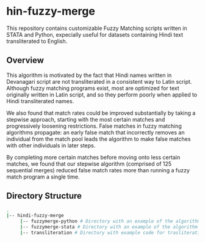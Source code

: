 # hin-fuzzy-merge

This repository contains customizable Fuzzy Matching scripts written in STATA and Python, expecially useful for datasets containing Hindi text transliterated to English.

## Overview

This algorithm is motivated by the fact that Hindi names written in Devanagari script are not transliterated in a consistent way to Latin script. Although fuzzy matching programs exist, most are optimized for text originally written in Latin script, and so they perform poorly when applied to Hindi transliterated names. 

We also found that match rates could be improved substantially by taking a stepwise approach, starting with the most certain matches and progressively loosening restrictions. False matches in fuzzy matching algorithms propagate: an early false match that incorrectly removes an individual from the match pool leads the algorithm to make false matches with other individuals in later steps. 

By completing more certain matches before moving onto less certain matches, we found that our stepwise algorithm (comprised of 125 sequential merges) reduced false match rates more than running a fuzzy match program a single time.


## Directory Structure
```bash
.
|-- hindi-fuzzy-merge
     |-- fuzzymerge-python # Directory with an example of the algorithm implemented in Python for matching household survey results with data collected from school registers
     |-- fuzzymerge-stata # Directory with an example of the algorithm implemented in STATA for matching household census data with voter rolls
     |-- transliteration # Directory with example code for trasliteration of Devanagiri script to English using Polyglot Python package

```